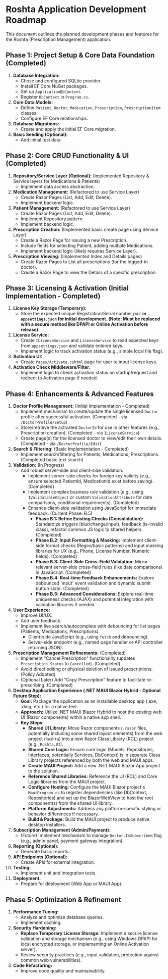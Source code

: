 # Roshta Application Development Roadmap

This document outlines the planned development phases and features for the Roshta (Prescription Management) application.

## Phase 1: Project Setup & Core Data Foundation (Completed)

1.  **Database Integration:**
    *   Chose and configured SQLite provider.
    *   Install EF Core NuGet packages.
    *   Set up `ApplicationDbContext`.
    *   Register `DbContext` in `Program.cs`.
2.  **Core Data Models:**
    *   Define `Patient`, `Doctor`, `Medication`, `Prescription`, `PrescriptionItem` classes.
    *   Configure EF Core relationships.
3.  **Database Migrations:**
    *   Create and apply the initial EF Core migration.
4.  **Basic Seeding (Optional):**
    *   Add initial test data.

## Phase 2: Core CRUD Functionality & UI (Completed)

1.  **Repository/Service Layer (Optional):** (Implemented Repository & Service layers for Medications & Patients)
    *   Implement data access abstraction.
2.  **Medication Management:** (Refactored to use Service Layer)
    *   Create Razor Pages (List, Add, Edit, Delete).
    *   Implement backend logic.
3.  **Patient Management:** (Refactored to use Service Layer)
    *   Create Razor Pages (List, Add, Edit, Delete).
    *   Implement Repository pattern.
    *   Implement backend logic.
4.  **Prescription Creation:** (Implemented basic create page using Service Layer)
    *   Create a Razor Page for issuing a new Prescription.
    *   Include fields for selecting Patient, adding multiple Medications.
    *   Implement backend logic (likely requires Service Layer).
5.  **Prescription Viewing:** (Implemented Index and Details pages)
    *   Create Razor Pages to List all prescriptions (for the logged-in doctor).
    *   Create a Razor Page to view the Details of a specific prescription.

## Phase 3: Licensing & Activation (Initial Implementation - Completed)

1.  **License Key Storage (Temporary):**
    *   Store the expected unique Registration/Serial number pair **in `appsettings.json` for initial development**. **(Note: Must be replaced with a secure method like DPAPI or Online Activation before release)**.
2.  **License Service:**
    *   Create `ILicenseService` and `LicenseService` to read expected keys from `appsettings.json` and validate entered keys.
    *   Implement logic to track activation status (e.g., simple local file flag).
3.  **Activation UI:**
    *   Create `Pages/Activate.cshtml` page for user to input license keys.
4.  **Activation Check Middleware/Filter:**
    *   Implement logic to check activation status on startup/request and redirect to Activation page if needed.

## Phase 4: Enhancements & Advanced Features

1.  **Doctor Profile Management:** (Initial Implementation - Completed)
    *   Implement mechanism to create/update the single licensed `Doctor` profile after successful activation. (Completed - via `/DoctorProfile/Setup`)
    *   Store/retrieve the activated `DoctorId` for use in other features (e.g., Prescription creation). (Completed - via `ILicenseService`)
    *   Create page(s) for the licensed doctor to view/edit their own details. (Completed - via `/DoctorProfile/Edit`)
2.  **Search & Filtering:** (Basic Implementation - Completed)
    *   Implement search/filtering for Patients, Medications, Prescriptions. (Completed basic text search)
3.  **Validation:** (In Progress)
    *   Add robust server-side and client-side validation.
        *   Implement server-side checks for foreign key validity (e.g., ensure selected PatientId, MedicationId exist before saving). (Completed)
        *   Implement complex business rule validation (e.g., using `IValidatableObject` or custom `ValidationAttribute` for date comparisons, conditional requirements). (Completed)
        *   Enhance client-side validation using JavaScript for immediate feedback. (Current Phase: B.5)
            *   **Phase B.1: Refine Existing Checks (Consolidation):** Standardize triggers (blur/change/input), feedback (is-invalid class), refactor common JS logic to shared helpers. (Completed)
            *   **Phase B.2: Input Formatting & Masking:** Implement client-side format checks (Regex/basic patterns) and input masking libraries for UX (e.g., Phone, License Number, Numeric fields). (Completed)
            *   **Phase B.3: Client-Side Cross-Field Validation:** Mirror relevant server-side cross-field rules (like date comparisons) in JavaScript. (Completed)
            *   **Phase B.4: Real-time Feedback Enhancements:** Explore debounced 'input' event validation and dynamic submit button state. (Completed)
            *   **Phase B.5: Advanced Considerations:** Explore real-time uniqueness checks (AJAX) and potential integration with validation libraries if needed.
4.  **User Experience:**
    *   Improve UI/UX.
    *   Add user feedback.
    *   Implement live search/autocomplete with debouncing for list pages (Patients, Medications, Prescriptions).
        *   Client-side JavaScript (e.g., using `fetch` and debouncing).
        *   Server-side endpoint (e.g., named page handler or API controller returning JSON).
5.  **Prescription Management Refinements:** (Completed)
    *   Implement "Cancel Prescription" functionality (updates `Prescription.Status` to `Cancelled`). (Completed)
    *   Avoid direct editing or physical deletion of issued prescriptions. (Policy Adopted)
    *   (Optional Later) Add "Copy Prescription" feature to facilitate re-prescribing. (Completed)
6.  **Desktop Application Experience (.NET MAUI Blazor Hybrid - Optional Future Step):**
    *   **Goal:** Package the application as an installable desktop app (.exe, .dmg, etc.) for a native feel.
    *   **Approach:** Utilize .NET MAUI Blazor Hybrid to host the existing web UI (Razor components) within a native app shell.
    *   **Key Steps:**
        *   **Shared UI Library:** Move Razor components (`.razor` files, potentially including some shared layout elements) from the web project (`Roshta`) into a new Razor Class Library (RCL) project (e.g., `Roshta.UI`).
        *   **Shared Core Logic:** Ensure core logic (Models, Repositories, Interfaces, potentially Services, DbContext) is in separate Class Library projects referenced by both the web and MAUI apps.
        *   **Create MAUI Project:** Add a new .NET MAUI Blazor App project to the solution.
        *   **Reference Shared Libraries:** Reference the UI (RCL) and Core Logic libraries from the MAUI project.
        *   **Configure Hosting:** Configure the MAUI Blazor project's `MauiProgram.cs` to register dependencies (like DbContext, Repositories) and set up the BlazorWebView to host the root component(s) from the shared UI library.
        *   **Platform Adjustments:** Address any platform-specific styling or behavior differences if necessary.
        *   **Build & Package:** Build the MAUI project to produce native desktop installers.
7.  **Subscription Management (Admin/Payment):**
    *   (Future) Implement mechanism to manage `Doctor.IsSubscribed` flag (e.g., admin panel, payment gateway integration).
8.  **Reporting (Optional):**
    *   Generate basic reports.
9.  **API Endpoints (Optional):**
    *   Create APIs for external integration.
10. **Testing:**
    *   Implement unit and integration tests.
11. **Deployment:**
    *   Prepare for deployment (Web App or MAUI App).

## Phase 5: Optimization & Refinement

1.  **Performance Tuning:**
    *   Analyze and optimize database queries.
    *   Implement caching.
2.  **Security Hardening:**
    *   **Replace Temporary License Storage:** Implement a secure license validation and storage mechanism (e.g., using Windows DPAPI for local encrypted storage, or implementing an Online Activation server).
    *   Review security practices (e.g., input validation, protection against common web vulnerabilities).
3.  **Code Refactoring:**
    *   Improve code quality and maintainability. 